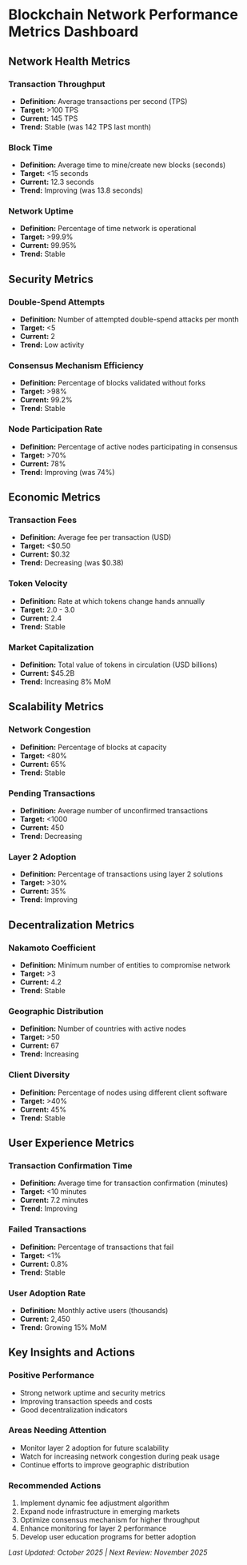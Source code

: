 # Blockchain Network Performance Metrics Dashboard

## Network Health Metrics

### Transaction Throughput
- **Definition:** Average transactions per second (TPS)
- **Target:** >100 TPS
- **Current:** 145 TPS
- **Trend:** Stable (was 142 TPS last month)

### Block Time
- **Definition:** Average time to mine/create new blocks (seconds)
- **Target:** <15 seconds
- **Current:** 12.3 seconds
- **Trend:** Improving (was 13.8 seconds)

### Network Uptime
- **Definition:** Percentage of time network is operational
- **Target:** >99.9%
- **Current:** 99.95%
- **Trend:** Stable

## Security Metrics

### Double-Spend Attempts
- **Definition:** Number of attempted double-spend attacks per month
- **Target:** <5
- **Current:** 2
- **Trend:** Low activity

### Consensus Mechanism Efficiency
- **Definition:** Percentage of blocks validated without forks
- **Target:** >98%
- **Current:** 99.2%
- **Trend:** Stable

### Node Participation Rate
- **Definition:** Percentage of active nodes participating in consensus
- **Target:** >70%
- **Current:** 78%
- **Trend:** Improving (was 74%)

## Economic Metrics

### Transaction Fees
- **Definition:** Average fee per transaction (USD)
- **Target:** <$0.50
- **Current:** $0.32
- **Trend:** Decreasing (was $0.38)

### Token Velocity
- **Definition:** Rate at which tokens change hands annually
- **Target:** 2.0 - 3.0
- **Current:** 2.4
- **Trend:** Stable

### Market Capitalization
- **Definition:** Total value of tokens in circulation (USD billions)
- **Current:** $45.2B
- **Trend:** Increasing 8% MoM

## Scalability Metrics

### Network Congestion
- **Definition:** Percentage of blocks at capacity
- **Target:** <80%
- **Current:** 65%
- **Trend:** Stable

### Pending Transactions
- **Definition:** Average number of unconfirmed transactions
- **Target:** <1000
- **Current:** 450
- **Trend:** Decreasing

### Layer 2 Adoption
- **Definition:** Percentage of transactions using layer 2 solutions
- **Target:** >30%
- **Current:** 35%
- **Trend:** Improving

## Decentralization Metrics

### Nakamoto Coefficient
- **Definition:** Minimum number of entities to compromise network
- **Target:** >3
- **Current:** 4.2
- **Trend:** Stable

### Geographic Distribution
- **Definition:** Number of countries with active nodes
- **Target:** >50
- **Current:** 67
- **Trend:** Increasing

### Client Diversity
- **Definition:** Percentage of nodes using different client software
- **Target:** >40%
- **Current:** 45%
- **Trend:** Stable

## User Experience Metrics

### Transaction Confirmation Time
- **Definition:** Average time for transaction confirmation (minutes)
- **Target:** <10 minutes
- **Current:** 7.2 minutes
- **Trend:** Improving

### Failed Transactions
- **Definition:** Percentage of transactions that fail
- **Target:** <1%
- **Current:** 0.8%
- **Trend:** Stable

### User Adoption Rate
- **Definition:** Monthly active users (thousands)
- **Current:** 2,450
- **Trend:** Growing 15% MoM

## Key Insights and Actions

### Positive Performance
- Strong network uptime and security metrics
- Improving transaction speeds and costs
- Good decentralization indicators

### Areas Needing Attention
- Monitor layer 2 adoption for future scalability
- Watch for increasing network congestion during peak usage
- Continue efforts to improve geographic distribution

### Recommended Actions
1. Implement dynamic fee adjustment algorithm
2. Expand node infrastructure in emerging markets
3. Optimize consensus mechanism for higher throughput
4. Enhance monitoring for layer 2 performance
5. Develop user education programs for better adoption

*Last Updated: October 2025 | Next Review: November 2025*
